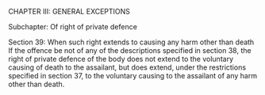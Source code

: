 CHAPTER III: GENERAL EXCEPTIONS

Subchapter: Of right of private defence

Section 39: When such right extends to causing any harm other than death
If the offence be not of any of the descriptions specified in section 38, the right of private defence of the body does not extend to the voluntary causing of death to the assailant, but does extend, under the restrictions specified in section 37, to the voluntary causing to the assailant of any harm other than death.


